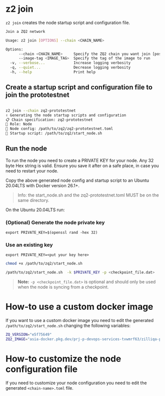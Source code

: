 # z2 join

`z2 join` creates the node startup script and configuration file.

```bash
Join a ZQ2 network

Usage: z2 join [OPTIONS] --chain <CHAIN_NAME>

Options:
      --chain <CHAIN_NAME>     Specify the ZQ2 chain you want join [possible values: zq2-richard, zq2-uccbtest, zq2-infratest, zq2-perftest, zq2-devnet, zq2-prototestnet, zq2-protomainnet]
      --image-tag <IMAGE_TAG>  Specify the tag of the image to run
  -v, --verbose...             Increase logging verbosity
  -q, --quiet...               Decrease logging verbosity
  -h, --help                   Print help
```

## Create a startup script and configuration file to join the prototestnet

```bash

z2 join --chain zq2-prototestnet
✌️ Generating the node startup scripts and configuration
📋 Chain specification: zq2-prototestnet
👤 Role: Node
💾 Node config: /path/to/zq2/zq2-prototestnet.toml
💾 Startup script: /path/to/zq2/start_node.sh
```

## Run the node

To run the node you need to create a PRIVATE KEY for your node.
Any 32 byte Hex string is valid. Ensure you save it after on a safe place, in case you need
to restart your node.

Copy the above generated node config and startup script to an Ubuntu 20.04LTS with
Docker version 26.1+.

>Info: the start_node.sh and the zq2-prototestnet.toml MUST be on the same directory.

On the Ubuntu 20.04LTS run:

### (Optional) Generate the node private key

`export PRIVATE_KEY=$(openssl rand -hex 32)`

### Use an existing key

`export PRIVATE_KEY=<put your key here>`


```bash
chmod +x /path/to/zq2/start_node.sh

/path/to/zq2/start_node.sh  -k $PRIVATE_KEY -p <checkpoint_file.dat>
```
> **Note:** `-p <checkpoint_file.dat>` is optional and should only be used when the node is syncing from a checkpoint.

# How-to use a custom docker image

If you want to use a custom docker image you need to edit the generated `/path/to/zq2/start_node.sh` changing the following variables:

```bash
ZQ_VERSION="e5f75649"
ZQ2_IMAGE="asia-docker.pkg.dev/prj-p-devops-services-tvwmrf63/zilliqa-public/zq2:${ZQ_VERSION}"
```

# How-to customize the node configuration file

If you need to customize your node configuration you need to edit the generated `<chain-name>.toml` file.
